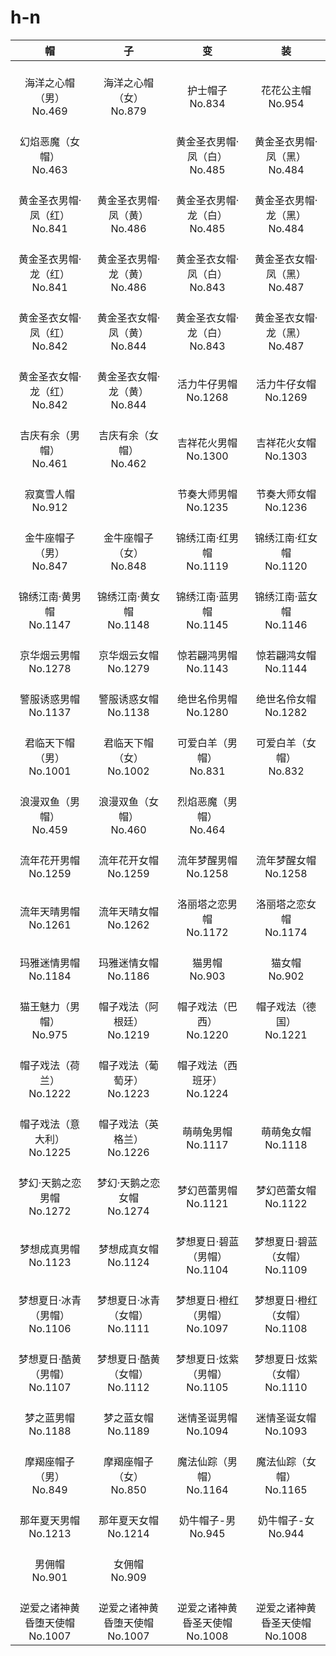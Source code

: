 # h-n

|              帽               |              子               |                 变                 |                 装                 |
| :---------------------------: | :---------------------------: | :--------------------------------: | :--------------------------------: |
| <br/>海洋之心帽（男）<br/>No.469        | <br/>海洋之心帽（女）<br/>No.879        | <br/>护士帽子<br/>No.834                | <br/>花花公主帽<br/>No.954              |
|<br/>幻焰恶魔（女帽）<br/>No.463        |<br/>|<br/>黄金圣衣男帽·凤（白）<br/>No.485|<br/>黄金圣衣男帽·凤（黑）<br/>No.484|
|<br/>黄金圣衣男帽·凤（红）<br/>No.841   | <br/>黄金圣衣男帽·凤（黄）<br/>No.486   | <br/>黄金圣衣男帽·龙（白）<br/>No.485   | <br/>黄金圣衣男帽·龙（黑）<br/>No.484   |
| <br/>黄金圣衣男帽·龙（红）<br/>No.841   | <br/>黄金圣衣男帽·龙（黄）<br/>No.486   | <br/>黄金圣衣女帽·凤（白）<br/>No.843   | <br/>黄金圣衣女帽·凤（黑）<br/>No.487   |
|<br/>黄金圣衣女帽·凤（红）<br/>No.842   | <br/>黄金圣衣女帽·凤（黄）<br/>No.844   | <br/>黄金圣衣女帽·龙（白）<br/>No.843   | <br/>黄金圣衣女帽·龙（黑）<br/>No.487   |
|<br/>黄金圣衣女帽·龙（红）<br/>No.842   | <br/>黄金圣衣女帽·龙（黄）<br/>No.844   | <br/>活力牛仔男帽<br/>No.1268           | <br/>活力牛仔女帽<br/>No.1269           |
| <br/>吉庆有余（男帽）<br/>No.461        | <br/>吉庆有余（女帽）<br/>No.462        | <br/>吉祥花火男帽<br/>No.1300           | <br/>吉祥花火女帽<br/>No.1303           |
|<br/>寂寞雪人帽<br/>No.912              |<br/>| <br/>节奏大师男帽<br/>No.1235           | <br/>节奏大师女帽<br/>No.1236           |
|<br/>金牛座帽子（男）<br/>No.847        | <br/>金牛座帽子（女）<br/>No.848        | <br/>锦绣江南·红男帽<br/>No.1119        | <br/>锦绣江南·红女帽<br/>No.1120        |
| <br/>锦绣江南·黄男帽<br/>No.1147        | <br/>锦绣江南·黄女帽<br/>No.1148        | <br/>锦绣江南·蓝男帽<br/>No.1145        | <br/>锦绣江南·蓝女帽<br/>No.1146        |
| <br/>京华烟云男帽<br/>No.1278           | <br/>京华烟云女帽<br/>No.1279           | <br/>惊若翩鸿男帽<br/>No.1143           | <br/>惊若翩鸿女帽<br/>No.1144           |
| <br/>警服诱惑男帽<br/>No.1137           | <br/>警服诱惑女帽<br/>No.1138           | <br/>绝世名伶男帽<br/>No.1280           | <br/>绝世名伶女帽<br/>No.1282           |
| <br/>君临天下帽（男）<br/>No.1001       | <br/>君临天下帽（女）<br/>No.1002       | <br/>可爱白羊（男帽）<br/>No.831        | <br/>可爱白羊（女帽）<br/>No.832        |
| <br/>浪漫双鱼（男帽）<br/>No.459        | <br/>浪漫双鱼（女帽）<br/>No.460        |    <br/>烈焰恶魔（男帽）<br/>No.464     |                  <br/>                  |
|      <br/>流年花开男帽<br/>No.1259      |      <br/>流年花开女帽<br/>No.1259      |      <br/>流年梦醒男帽<br/>No.1258      |      <br/>流年梦醒女帽<br/>No.1258      |
|      <br/>流年天晴男帽<br/>No.1261      |      <br/>流年天晴女帽<br/>No.1262      |     <br/>洛丽塔之恋男帽<br/>No.1172     |     <br/>洛丽塔之恋女帽<br/>No.1174     |
|      <br/>玛雅迷情男帽<br/>No.1184      |      <br/>玛雅迷情女帽<br/>No.1186      |         <br/>猫男帽<br/>No.903          |         <br/>猫女帽<br/>No.902          |
| <br/>猫王魅力（男帽）<br/>No.975        | <br/>帽子戏法（阿根廷）<br/>No.1219     | <br/>帽子戏法（巴西）<br/>No.1220       | <br/>帽子戏法（德国）<br/>No.1221       |
| <br/>帽子戏法（荷兰）<br/>No.1222 | <br/>帽子戏法（葡萄牙）<br/>No.1223 | <br/>帽子戏法（西班牙）<br/>No.1224 | <br /> |
|   <br/>帽子戏法（意大利）<br/>No.1225   |   <br/>帽子戏法（英格兰）<br/>No.1226   |       <br/>萌萌兔男帽<br/>No.1117       |       <br/>萌萌兔女帽<br/>No.1118       |
| <br/>梦幻·天鹅之恋男帽<br/>No.1272      | <br/>梦幻·天鹅之恋女帽<br/>No.1274      | <br/>梦幻芭蕾男帽<br/>No.1121           | <br/>梦幻芭蕾女帽<br/>No.1122           |
| <br/>梦想成真男帽<br/>No.1123 | <br/>梦想成真女帽<br/>No.1124 | <br/>梦想夏日·碧蓝（男帽）<br/>No.1104 | <br/>梦想夏日·碧蓝（女帽）<br/>No.1109 |
| <br/>梦想夏日·冰青（男帽）<br/>No.1106  | <br/>梦想夏日·冰青（女帽）<br/>No.1111  | <br/>梦想夏日·橙红（男帽）<br/>No.1097  | <br/>梦想夏日·橙红（女帽）<br/>No.1108  |
| <br/>梦想夏日·酷黄（男帽）<br/>No.1107  | <br/>梦想夏日·酷黄（女帽）<br/>No.1112  | <br/>梦想夏日·炫紫（男帽）<br/>No.1105  | <br/>梦想夏日·炫紫（女帽）<br/>No.1110  |
| <br/>梦之蓝男帽<br/>No.1188 | <br/>梦之蓝女帽<br/>No.1189 | <br/>迷情圣诞男帽<br/>No.1094 | <br/>迷情圣诞女帽<br/>No.1093 |
|    <br/>摩羯座帽子（男）<br/>No.849     |    <br/>摩羯座帽子（女）<br/>No.850     |    <br/>魔法仙踪（男帽）<br/>No.1164    |    <br/>魔法仙踪（女帽）<br/>No.1165    |
| <br/>那年夏天男帽<br/>No.1213           | <br/>那年夏天女帽<br/>No.1214           | <br/>奶牛帽子-男<br/>No.945             | <br/>奶牛帽子-女<br/>No.944             |
| <br/>男佣帽<br/>No.901 | <br/>女佣帽<br/>No.909 | <br /> | <br/> |
| <br/>逆爱之诸神黄昏堕天使帽<br/>No.1007 | <br/>逆爱之诸神黄昏堕天使帽<br/>No.1007 | <br/>逆爱之诸神黄昏圣天使帽<br/>No.1008 | <br/>逆爱之诸神黄昏圣天使帽<br/>No.1008 |
